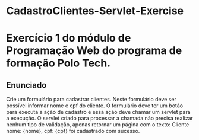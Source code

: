 # CadastroClientes-Servlet-Exercise
<h1>Exercício 1 do módulo de Programação Web do programa de formação Polo Tech.</h1>

<h2>Enunciado</h2>

<p>
Crie um formulário para cadastrar clientes.
Neste formulário deve ser possível informar nome e cpf do cliente.
O formulário deve ter um botão para executa a ação de cadastro e essa ação deve chamar um servlet para a execução.
O servlet criado para processar a chamada não precisa realizar nenhum tipo de validação, apenas retornar um página com o texto: Cliente nome: {nome}, cpf: {cpf} foi cadastrado com sucesso.
</p>
